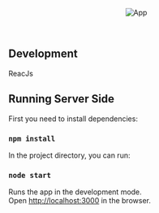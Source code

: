 <p align="center"><img src="/images/ezgif.com-video-to-gif.gif" alt="App"></p>

<br/>

## Development

ReacJs <br>


## Running Server Side

First you need to install dependencies:

### `npm install`

In the project directory, you can run:

### `node start`

Runs the app in the development mode.<br>
Open [http://localhost:3000](http://localhost:3000) in the browser.<br>



